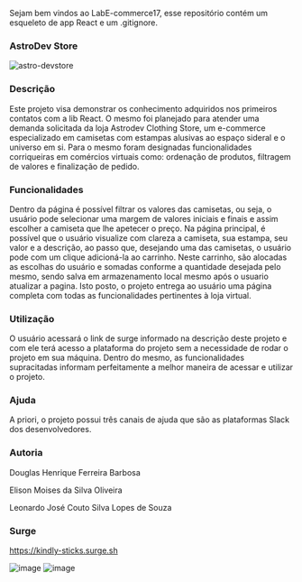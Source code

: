Sejam bem vindos ao LabE-commerce17, esse repositório contém um esqueleto de app React e um .gitignore.

### AstroDev Store

![astro-devstore](https://user-images.githubusercontent.com/103120880/174490365-f71c4f39-1a43-443f-9fc7-3b9873a9d7b4.png)


### Descrição

Este projeto visa demonstrar os conhecimento adquiridos nos primeiros contatos com a lib React. O mesmo foi planejado para
atender uma demanda solicitada da loja Astrodev Clothing Store, um e-commerce especializado em camisetas com estampas alusivas
ao espaço sideral e o universo em si. Para o mesmo foram designadas funcionalidades corriqueiras em comércios virtuais como:
ordenação de produtos, filtragem de valores e finalização de pedido.

### Funcionalidades

Dentro da página é possível filtrar os valores das camisetas, ou seja, o usuário pode selecionar uma margem de valores
iniciais e finais e assim escolher a camiseta que lhe apetecer o preço. Na página principal, é possível que o usuário visualize 
com clareza a camiseta, sua estampa, seu valor e a descrição, ao passo que, desejando uma das camisetas, o usuário pode 
com um clique adicioná-la ao carrinho. Neste carrinho, são alocadas as escolhas do usuário e somadas conforme a quantidade
desejada pelo mesmo, sendo salva em armazenamento local mesmo após o usuario atualizar a pagina. Isto posto, o projeto entrega 
ao usuário uma página completa com todas as funcionalidades pertinentes à loja virtual.

### Utilização

O usuário acessará o link de surge informado na descrição deste projeto e com ele terá acesso a plataforma do projeto sem
a necessidade de rodar o projeto em sua máquina. Dentro do mesmo, as funcionalidades supracitadas informam perfeitamente a
melhor maneira de acessar e utilizar o projeto.

### Ajuda

A priori, o projeto possui três canais de ajuda que são as plataformas Slack dos desenvolvedores. 

### Autoria

Douglas Henrique Ferreira Barbosa

Elison Moises da Silva Oliveira

Leonardo José Couto Silva Lopes de Souza 

### Surge

https://kindly-sticks.surge.sh


![image](https://user-images.githubusercontent.com/103120880/174490013-be406328-ea97-46af-a7f7-e0a81c49dd3b.png)
![image](https://user-images.githubusercontent.com/103120880/174490036-d913e360-3878-410b-b9a3-5f7be168ae3d.png)
